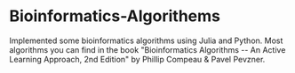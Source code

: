 # Bioinformatics-Algorithems
Implemented some bioinformatics algorithms using Julia and Python. Most algorithms you can find in the book "Bioinformatics Algorithms -- An Active Learning Approach, 2nd Edition" by Phillip Compeau &amp; Pavel Pevzner.
